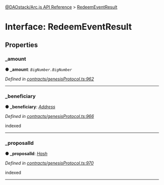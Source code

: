 [@DAOstack/Arc.js API Reference](../README.md) > [RedeemEventResult](../interfaces/redeemeventresult.md)



# Interface: RedeemEventResult


## Properties
<a id="_amount"></a>

###  _amount

**●  _amount**:  *`BigNumber.BigNumber`* 

*Defined in [contracts/genesisProtocol.ts:962](https://github.com/daostack/arc.js/blob/0fff6d4/lib/contracts/genesisProtocol.ts#L962)*





___

<a id="_beneficiary"></a>

###  _beneficiary

**●  _beneficiary**:  *[Address](../#address)* 

*Defined in [contracts/genesisProtocol.ts:966](https://github.com/daostack/arc.js/blob/0fff6d4/lib/contracts/genesisProtocol.ts#L966)*



indexed




___

<a id="_proposalid"></a>

###  _proposalId

**●  _proposalId**:  *[Hash](../#hash)* 

*Defined in [contracts/genesisProtocol.ts:970](https://github.com/daostack/arc.js/blob/0fff6d4/lib/contracts/genesisProtocol.ts#L970)*



indexed




___


